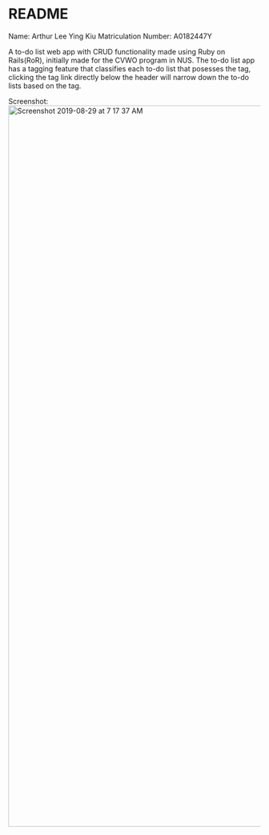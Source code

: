 # README

Name: Arthur Lee Ying Kiu
Matriculation Number: A0182447Y

A to-do list web app with CRUD functionality made using Ruby on Rails(RoR), initially made for the CVWO program in NUS. The to-do list app has a tagging feature that classifies each to-do list that posesses the tag, clicking the tag link directly below the header will narrow down the to-do lists based on the tag. 

Screenshot: 
<img width="1440" alt="Screenshot 2019-08-29 at 7 17 37 AM" src="https://user-images.githubusercontent.com/39481992/63985992-90228580-cb04-11e9-8e61-ac5362b129de.png">

